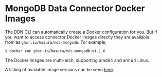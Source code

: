 # MongoDB Data Connector Docker Images

The DDN CLI can automatically create a Docker configuration for you. But if you
want to access connector Docker images directly they are available from as
`ghcr.io/hasura/ndc-mongodb`. For example,

```sh
$ docker run ghcr.io/hasura/ndc-mongodb:v1.1.0
```

The Docker images are multi-arch, supporting amd64 and arm64 Linux.

A listing of available image versions can be seen [here](https://github.com/hasura/ndc-mongodb/pkgs/container/ndc-mongodb).
